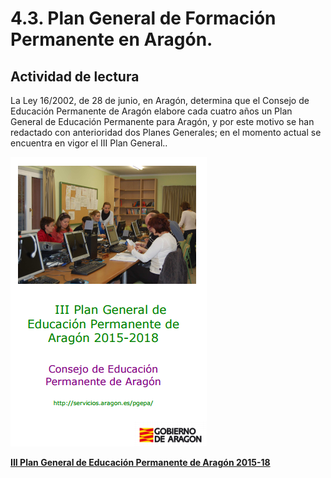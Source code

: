 
# 4.3. Plan General de Formación Permanente en Aragón.

## Actividad de lectura

La Ley 16/2002, de 28 de junio, en Aragón, determina que el Consejo de Educación Permanente de Aragón elabore cada cuatro años un Plan General de Educación Permanente para Aragón, y por este motivo se han redactado con anterioridad dos Planes Generales; en el momento actual se encuentra en vigor el III Plan General..

![](img/Epa.png)

[**III Plan General de Educación Permanente de Aragón 2015-18**](http://www.educaragon.org/files/III_Plan_General_Educacion_Permanente_Aragon.pdf)

